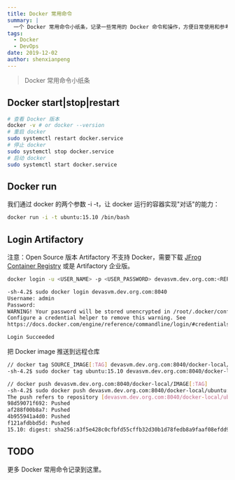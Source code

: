 ```yaml
---
title: Docker 常用命令
summary: |
  一个 Docker 常用命令小纸条，记录一些常用的 Docker 命令和操作，方便日常使用和参考。
tags:
  - Docker
  - DevOps
date: 2019-12-02
author: shenxianpeng
---
```


> Docker 常用命令小纸条

## Docker start|stop|restart

```bash
# 查看 Docker 版本
docker -v # or docker --version
# 重启 docker
sudo systemctl restart docker.service
# 停止 docker
sudo systemctl stop docker.service
# 启动 docker
sudo systemctl start docker.service
```



## Docker run

我们通过 docker 的两个参数 -i -t，让 docker 运行的容器实现"对话"的能力：

```bash
docker run -i -t ubuntu:15.10 /bin/bash
```

## Login Artifactory

注意：Open Source 版本 Artifactory 不支持 Docker，需要下载 [JFrog Container Registry](https://jfrog.com/container-registry/) 或是 Artifactory 企业版。

```bash
docker login -u <USER_NAME> -p <USER_PASSWORD> devasvm.dev.org.com:<REPOSITORY_PORT>
```

```bash
-sh-4.2$ sudo docker login devasvm.dev.org.com:8040
Username: admin
Password:
WARNING! Your password will be stored unencrypted in /root/.docker/config.json.
Configure a credential helper to remove this warning. See
https://docs.docker.com/engine/reference/commandline/login/#credentials-store

Login Succeeded
```

把 Docker image 推送到远程仓库

```bash
// docker tag SOURCE_IMAGE[:TAG] devasvm.dev.org.com:8040/docker-local/IMAGE[:TAG]
-sh-4.2$ sudo docker tag ubuntu:15.10 devasvm.dev.org.com:8040/docker-local/ubuntu:15.10

// docker push devasvm.dev.org.com:8040/docker-local/IMAGE[:TAG]
-sh-4.2$ sudo docker push devasvm.dev.org.com:8040/docker-local/ubuntu:15.10
The push refers to repository [devasvm.dev.org.com:8040/docker-local/ubuntu]
98d59071f692: Pushed
af288f00b8a7: Pushed
4b955941a4d0: Pushed
f121afdbbd5d: Pushed
15.10: digest: sha256:a3f5e428c0cfbfd55cffb32d30b1d78fedb8a9faaf08efdd9c5208c94dc66614 size: 1150
```

## TODO

更多 Docker 常用命令记录到这里。
